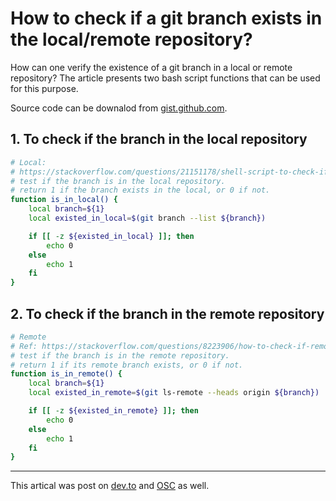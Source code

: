# How to check if a git branch exists in the local/remote repository?

How can one verify the existence of a git branch in a local or remote repository? The article presents two bash script functions that can be used for this purpose.

Source code can be downalod from [gist.github.com](https://gist.github.com/iridiumcao/714d3d0a9137ce614c26e4e10d185291).

## 1. To check if the branch in the local repository

```bash
# Local:
# https://stackoverflow.com/questions/21151178/shell-script-to-check-if-specified-git-branch-exists
# test if the branch is in the local repository.
# return 1 if the branch exists in the local, or 0 if not.
function is_in_local() {
    local branch=${1}
    local existed_in_local=$(git branch --list ${branch})

    if [[ -z ${existed_in_local} ]]; then
        echo 0
    else
        echo 1
    fi
}
```

## 2. To check if the branch in the remote repository

```bash
# Remote
# Ref: https://stackoverflow.com/questions/8223906/how-to-check-if-remote-branch-exists-on-a-given-remote-repository
# test if the branch is in the remote repository.
# return 1 if its remote branch exists, or 0 if not.
function is_in_remote() {
    local branch=${1}
    local existed_in_remote=$(git ls-remote --heads origin ${branch})

    if [[ -z ${existed_in_remote} ]]; then
        echo 0
    else
        echo 1
    fi
}
```

---

This artical was post on [dev.to](https://dev.to/iridiumcao/how-to-check-if-a-git-branch-exists-in-the-local-remote-repository-3gkd) and [OSC](https://my.oschina.net/iridium/blog/3208407) as well.
